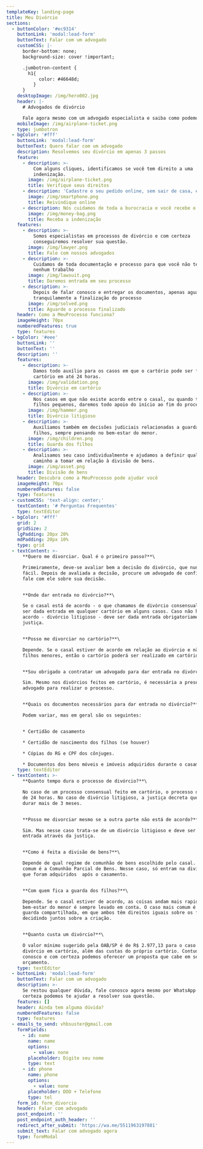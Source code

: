 ```yaml
---
templateKey: landing-page
title: Meu Divórcio
sections:
  - buttonColor: '#ec9314'
    buttonLink: 'modal:lead-form'
    buttonText: Falar com um advogado
    customCSS: |-
      border-bottom: none;
      background-size: cover !important;

      .jumbotron-content {
        h1{
            color: #46648d;
          }
      }
    desktopImage: /img/hero002.jpg
    header: |-
      # Advogados de divórcio

      Fale agora mesmo com um advogado especialista e saiba como podemos ajudar
    mobileImage: /img/airplane-ticket.png
    type: jumbotron
  - bgColor: '#fff'
    buttonLink: 'modal:lead-form'
    buttonText: Quero falar com um advogado
    description: Resolvemos seu divórcio em apenas 3 passos
    feature:
      - description: >-
          Com alguns cliques, identificamos se você tem direito a uma
          indenização.
        image: /img/airplane-ticket.png
        title: Verifique seus direitos
      - description: 'Cadastre o seu pedido online, sem sair de casa, em apenas 5 minutos.'
        image: /img/smartphone.png
        title: Reivindique online
      - description: Nós cuidamos de toda a burocracia e você recebe o seu dinheiro.
        image: /img/money-bag.png
        title: Receba a indenização
    features:
      - description: >-
          Somos especialistas em processos de divórcio e com certeza
          conseguiremos resolver sua questão.
        image: /img/lawyer.png
        title: Fale com nossos advogados
      - description: >-
          Cuidamos de toda documentação e processo para que você não tenha
          nenhum trabalho
        image: /img/lawsuit.png
        title: Daremos entrada em seu processo
      - description: >-
          Depois de falar conosco e entregar os documentos, apenas aguarde
          tranquilamente a finalização do processo
        image: /img/solved.png
        title: Aguarde o processo finalizado
    header: Como a MeuProcesso funciona?
    imageHeight: 70px
    numberedFeatures: true
    type: features
  - bgColor: '#eee'
    buttonLink: ''
    buttonText: ''
    description: ''
    features:
      - description: >-
          Damos todo auxílio para os casos em que o cartório pode ser feito em
          cartório em até 24 horas.
        image: /img/validation.png
        title: Divórcio em cartório
      - description: >-
          Nos casos em que não existe acordo entre o casal, ou quando temos
          filhos pequenos, daremos todo apoio do início ao fim do processo.
        image: /img/hammer.png
        title: Divórcio litigioso
      - description: >-
          Auxiliamos também em decisões judiciais relacionadas a guarda de
          filhos, sempre pensando no bem-estar do menor.
        image: /img/children.png
        title: Guarda dos filhos
      - description: >-
          Analisamos seu caso individualmente e ajudamos a definir qual o melhor
          caminho a tomar em relação à divisão de bens.
        image: /img/asset.png
        title: Divisão de bens
    header: Descubra como a MeuProcesso pode ajudar você
    imageHeight: 70px
    numberedFeatures: false
    type: features
  - customCSS: 'text-align: center;'
    textContent: '# Perguntas Frequentes'
    type: textEditor
  - bgColor: '#fff'
    grid: 2
    gridSize: 2
    lgPadding: 20px 20%
    mdPadding: 20px 10%
    type: grid
  - textContent: >-
      **Quero me divorciar. Qual é o primeiro passo?**\

      Primeiramente, deve-se avaliar bem a decisão do divórcio, que nunca é
      fácil. Depois de avaliada a decisão, procure um advogado de confiança e
      fale com ele sobre sua decisão.


      **Onde dar entrada no divórcio?**\

      Se o casal está de acordo - o que chamamos de divórcio consensual - pode
      ser dada entrada em qualquer cartório em alguns casos. Caso não haja
      acordo - divórcio litigioso - deve ser dada entrada obrigatoriamente na
      justiça.


      **Posso me divorciar no cartório?**\

      Depende. Se o casal estiver de acordo em relação ao divórcio e não tiverem
      filhos menores, então o cartório poderá ser realizado em cartório.


      **Sou obrigado a contratar um advogado para dar entrada no divórcio?**\

      Sim. Mesmo nos divórcios feitos em cartório, é necessária a presença de um
      advogado para realizar o processo.


      **Quais os documentos necessários para dar entrada no divórcio?**\

      Podem variar, mas em geral são os seguintes:


      * Certidão de casamento

      * Certidão de nascimento dos filhos (se houver)

      * Cópias do RG e CPF dos cônjuges.

      * Documentos dos bens móveis e imóveis adquiridos durante o casamento
    type: textEditor
  - textContent: >-
      **Quanto tempo dura o processo de divórcio?**\

      No caso de um processo consensual feito em cartório, o processo dura cerca
      de 24 horas. No caso de divórcio litigioso, a justiça decreta que não pode
      durar mais de 3 meses.


      **Posso me divorciar mesmo se a outra parte não está de acordo?**\

      Sim. Mas nesse caso trata-se de um divórcio litigioso e deve ser dada
      entrada através da justiça.


      **Como é feita a divisão de bens?**\

      Depende de qual regime de comunhão de bens escolhido pelo casal. O mais
      comum é a Comunhão Parcial de Bens. Nesse caso, só entram na divisão bens
      que foram adquiridos  após o casamento.


      **Com quem fica a guarda dos filhos?**\

      Depende. Se o casal estiver de acordo, as coisas andam mais rapidamente. O
      bem-estar do menor é sempre levado em conta. O caso mais comum é o de
      guarda compartilhada, em que ambos têm direitos iguais sobre os filhos,
      decidindo juntos sobre a criação.


      **Quanto custa um divórcio?**\

      O valor mínimo sugerido pela OAB/SP é de R$ 2.977,13 para o caso de
      divórcio em cartório, além das custas do próprio cartório. Contudo, fale
      conosco e com certeza podemos oferecer um proposta que cabe em seu
      orçamento.
    type: textEditor
  - buttonLink: 'modal:lead-form'
    buttonText: Falar com um advogado
    description: >-
      Se restou qualquer dúvida, fale conosco agora mesmo por WhatsApp e com
      certeza podemos te ajudar a resolver sua questão.
    features: []
    header: Ainda tem alguma dúvida?
    numberedFeatures: false
    type: features
  - emails_to_send: vhbsuster@gmail.com
    formFields:
      - id: name
        name: name
        options:
          - value: none
        placeholder: Digite seu nome
        type: text
      - id: phone
        name: phone
        options:
          - value: none
        placeholder: DDD + Telefone
        type: tel
    form_id: form_divorcio
    header: Falar com advogado
    post_endpoint: ''
    post_endpoint_auth_header: ''
    redirect_after_submit: 'https://wa.me/5511963197881'
    submit_text: Falar com advogado agora
    type: formModal
---
```


